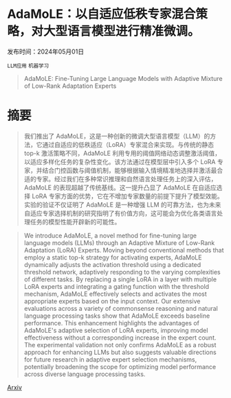 # AdaMoLE：以自适应低秩专家混合策略，对大型语言模型进行精准微调。

发布时间：2024年05月01日

`LLM应用` `机器学习`

> AdaMoLE: Fine-Tuning Large Language Models with Adaptive Mixture of Low-Rank Adaptation Experts

# 摘要

> 我们推出了 AdaMoLE，这是一种创新的微调大型语言模型（LLM）的方法，它通过自适应的低秩适应（LoRA）专家混合来实现。与传统的静态 top-k 激活策略不同，AdaMoLE 利用专用的阈值网络动态调整激活阈值，以适应多样化任务的复杂性变化。该方法通过在模型层中引入多个 LoRA 专家，并结合门控函数与阈值机制，能够根据输入情境精准地选择并激活最合适的专家。经过我们在多种常识推理和自然语言处理任务上的深入评估，AdaMoLE 的表现超越了传统基线。这一提升凸显了 AdaMoLE 在自适应选择 LoRA 专家方面的优势，它在不增加专家数量的前提下提升了模型效能。实验的验证不仅证明了 AdaMoLE 是一种增强 LLM 的可靠方法，也为未来自适应专家选择机制的研究指明了有价值方向，这可能会为优化各类语言处理任务的模型性能开辟新的可能性。

> We introduce AdaMoLE, a novel method for fine-tuning large language models (LLMs) through an Adaptive Mixture of Low-Rank Adaptation (LoRA) Experts. Moving beyond conventional methods that employ a static top-k strategy for activating experts, AdaMoLE dynamically adjusts the activation threshold using a dedicated threshold network, adaptively responding to the varying complexities of different tasks. By replacing a single LoRA in a layer with multiple LoRA experts and integrating a gating function with the threshold mechanism, AdaMoLE effectively selects and activates the most appropriate experts based on the input context. Our extensive evaluations across a variety of commonsense reasoning and natural language processing tasks show that AdaMoLE exceeds baseline performance. This enhancement highlights the advantages of AdaMoLE's adaptive selection of LoRA experts, improving model effectiveness without a corresponding increase in the expert count. The experimental validation not only confirms AdaMoLE as a robust approach for enhancing LLMs but also suggests valuable directions for future research in adaptive expert selection mechanisms, potentially broadening the scope for optimizing model performance across diverse language processing tasks.

[Arxiv](https://arxiv.org/abs/2405.00361)